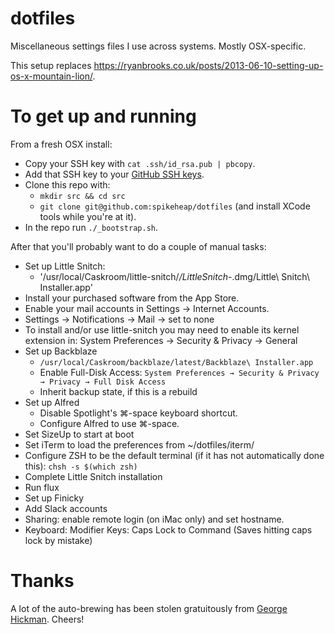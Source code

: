 dotfiles
========

Miscellaneous settings files I use across systems. Mostly OSX-specific.

This setup replaces https://ryanbrooks.co.uk/posts/2013-06-10-setting-up-os-x-mountain-lion/.

# To get up and running

From a fresh OSX install:

- Copy your SSH key with `cat .ssh/id_rsa.pub | pbcopy`.
- Add that SSH key to your [GitHub SSH keys](https://github.com/settings/keys).
- Clone this repo with:
  - `mkdir src && cd src` 
  - `git clone git@github.com:spikeheap/dotfiles` (and install XCode tools while you're at it).
- In the repo run `./_bootstrap.sh`.

After that you'll probably want to do a couple of manual tasks:

- Set up Little Snitch:
  - '/usr/local/Caskroom/little-snitch/*/LittleSnitch-*.dmg/Little\ Snitch\ Installer.app'
- Install your purchased software from the App Store.
- Enable your mail accounts in Settings -> Internet Accounts.
- Settings -> Notifications -> Mail -> set to none
- To install and/or use little-snitch you may need to enable its kernel extension in: System Preferences → Security & Privacy → General
- Set up Backblaze
  - `/usr/local/Caskroom/backblaze/latest/Backblaze\ Installer.app`
  - Enable Full-Disk Access: `System Preferences → Security & Privacy → Privacy → Full Disk Access`
  - Inherit backup state, if this is a rebuild
- Set up Alfred
  - Disable Spotlight's ⌘-space keyboard shortcut.
  - Configure Alfred to use ⌘-space.
- Set SizeUp to start at boot
- Set iTerm to load the preferences from ~/dotfiles/iterm/
- Configure ZSH to be the default terminal (if it has not automatically done this): `chsh -s $(which zsh)`
- Complete Little Snitch installation
- Run flux 
- Set up Finicky
- Add Slack accounts
- Sharing: enable remote login (on iMac only) and set hostname.
- Keyboard: Modifier Keys: Caps Lock to Command (Saves hitting caps lock by mistake)

# Thanks

A lot of the auto-brewing has been stolen gratuitously from [George Hickman](https://github.com/ghickman/dotfiles). Cheers!
